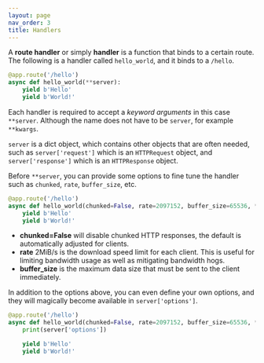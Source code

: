 ```yaml
---
layout: page
nav_order: 3
title: Handlers
---
```


A **route handler** or simply **handler** is a function that binds to a certain route. The following is a handler called `hello_world`, and it binds to a `/hello`.

```python
@app.route('/hello')
async def hello_world(**server):
    yield b'Hello'
    yield b'World!'
```

Each handler is required to accept a *keyword arguments* in this case `**server`. Although the name does not have to be `server`, for example `**kwargs`.

`server` is a dict object, which contains other objects that are often needed, such as `server['request']` which is an `HTTPRequest` object, and `server['response']` which is an `HTTPResponse` object.

Before `**server`, you can provide some options to fine tune the handler such as `chunked`, `rate`, `buffer_size`, etc.

```python
@app.route('/hello')
async def hello_world(chunked=False, rate=2097152, buffer_size=65536, **server):
    yield b'Hello'
    yield b'World!'
```

* **chunked=False** will disable chunked HTTP responses, the default is automatically adjusted for clients.
* **rate** 2MiB/s is the download speed limit for each client. This is useful for limiting bandwidth usage as well as mitigating bandwidth hogs.
* **buffer_size** is the maximum data size that must be sent to the client immediately.

In addition to the options above, you can even define your own options, and they will magically become available in `server['options']`.

```python
@app.route('/hello')
async def hello_world(chunked=False, rate=2097152, buffer_size=65536, **server):
    print(server['options'])

    yield b'Hello'
    yield b'World!'
```
